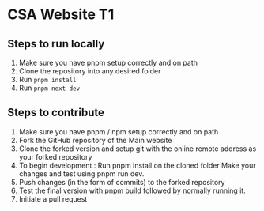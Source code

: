# CSA Website T1
## Steps to run locally
1. Make sure you have pnpm setup correctly and on path
2. Clone the repository into any desired folder
3. Run `pnpm install`
4. Run `pnpm next dev`
## Steps to contribute
1. Make sure you have pnpm / npm setup correctly and on path
2. Fork the GitHub repository of the Main website 
3. Clone the forked version and setup git with the online remote address as your forked repository 
4. To begin development :
Run pnpm install on the cloned folder
Make your changes and test using pnpm run dev.
5. Push changes (in the form of commits) to the forked repository
6. Test the final version with pnpm build followed by normally running it.
7. Initiate a pull request

